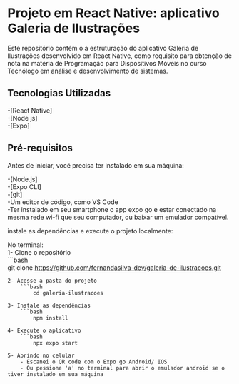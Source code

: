 # Projeto em React Native: aplicativo Galeria de Ilustrações

Este repositório contém o a estruturação do aplicativo Galeria de Ilustrações desenvolvido em React Native, como requisito para obtenção de nota na matéria de Programação para Dispositivos Móveis no curso Tecnólogo em análise e desenvolvimento de sistemas.

## Tecnologias Utilizadas

-[React Native]  
-[Node js]  
-[Expo]  

## Pré-requisitos

Antes de iniciar, você precisa ter instalado em sua máquina:  

-[Node.js]  
-[Expo CLI]  
-[git]  
-Um editor de código, como VS Code  
-Ter instalado em seu smartphone o app expo go e estar conectado na mesma rede wi-fi que seu computador, ou baixar um emulador compatível.  

instale as dependências e execute o projeto localmente:  

No terminal:  
    1- Clone o repositório  
        ```bash  
            git clone https://github.com/fernandasilva-dev/galeria-de-ilustracoes.git  
            
    2- Acesse a pasta do projeto  
        ```bash     
            cd galeria-ilustracoes  
            
    3- Instale as dependências  
        ```bash    
            npm install  
            
    4- Execute o aplicativo  
        ```bash    
            npx expo start  
            
    5- Abrindo no celular  
        - Escanei o QR code com o Expo go Android/ IOS  
        - Ou pessione 'a' no terminal para abrir o emulador android se o tiver instalado em sua máquina  
